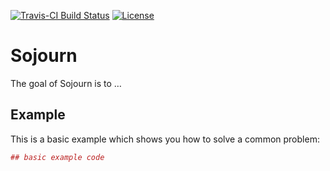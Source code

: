<!-- README.md is generated from README.Rmd. Please edit that file -->
[![Travis-CI Build
Status](https://travis-ci.org/%3CUSERNAME%3E/%3CREPO%3E.svg?branch=master)](https://travis-ci.org/paulhibbing/Sojourn)
[![License](https://img.shields.io/badge/license-GPL-blue.svg)](http://www.gnu.org/licenses/gpl-3.0.html)

Sojourn
=======

The goal of Sojourn is to …

Example
-------

This is a basic example which shows you how to solve a common problem:

``` r
## basic example code
```
